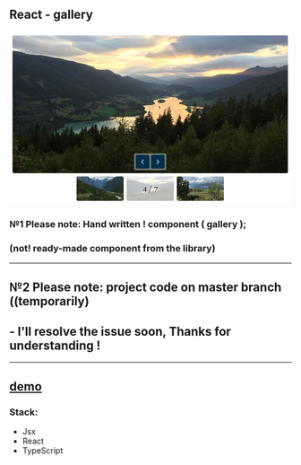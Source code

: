 ## React - gallery

<div align="center"><img src="https://github.com/juliaDooby/React-gallery/blob/main/galleryShot.JPG" width="100%" height="20%"></img></div>

### №1 Please note: Hand written ! component ( gallery ); 
### (not! ready-made component from the library)
---
## №2 Please note: project code on master branch ((temporarily) 
## - I'll resolve the issue soon, Thanks for understanding !
---

[demo](https://wolf-gallery-indol.vercel.app)
---

### Stack: 

* Jsx
* React
* TypeScript


